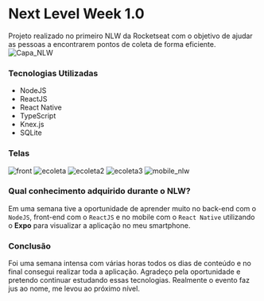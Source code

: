 # Next Level Week 1.0

Projeto realizado no primeiro NLW da Rocketseat com o objetivo de ajudar as pessoas a encontrarem pontos de coleta de forma eficiente.
![Capa_NLW](https://user-images.githubusercontent.com/53841934/83981997-2a67f300-a8f9-11ea-8f33-f26cd94f7d6f.PNG)

### Tecnologias Utilizadas
* NodeJS 
* ReactJS
* React Native
* TypeScript
* Knex.js
* SQLite 

### Telas
![front](https://user-images.githubusercontent.com/53841934/83982921-be898880-a900-11ea-826d-13fbe2f56cdd.PNG)
![ecoleta](https://user-images.githubusercontent.com/53841934/84068947-2216c300-a9a0-11ea-8548-a194794df8ac.PNG)
![ecoleta2](https://user-images.githubusercontent.com/53841934/84068954-2347f000-a9a0-11ea-8eb3-d685422753d5.PNG)
![ecoleta3](https://user-images.githubusercontent.com/53841934/84068959-24791d00-a9a0-11ea-814a-2d8e5418d0c2.PNG)
![mobile_nlw](https://user-images.githubusercontent.com/53841934/83982066-c98cea80-a8f9-11ea-8bc1-f73be590f5d0.PNG)

### Qual conhecimento adquirido durante o NLW?
Em uma semana tive a oportunidade de aprender muito no back-end com o ```NodeJS```, front-end com o ```ReactJS``` e no mobile com o ```React Native``` utilizando o **Expo** para visualizar a aplicação no meu smartphone.

### Conclusão
Foi uma semana intensa com várias horas todos os dias de conteúdo e no final consegui realizar toda a aplicação. Agradeço pela oportunidade e pretendo continuar estudando essas tecnologias. Realmente o evento faz jus ao nome, me levou ao próximo nível.
